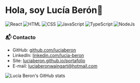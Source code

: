 # Hola, soy Lucía Berón👋

![React](https://img.shields.io/badge/React-Beginner-lightblue)
![HTML](https://img.shields.io/badge/HTML-Expert-orange)
![CSS](https://img.shields.io/badge/CSS-Expert-blue)
![JavaScript](https://img.shields.io/badge/JavaScript-Intermediate-yellow)
![TypeScript](https://img.shields.io/badge/TypeScript-Beginner-blue)
![NodeJs](https://img.shields.io/badge/Nodejs-Beginner-lightgreen)


### 📬 Contacto

- GitHub: [github.com/luciaberon](github.com/luciaberon)
- LinkedIn: [linkedin.com/lucia-beron](linkedin.com/lucia-beron)
- Site: [luciaberon.github.io/portafolio](luciaberon.github.io/portafolio)
- E-mail: luciaberonwaingart@hotmail.com

![Lucía Beron's GitHub stats](https://github-readme-stats.vercel.app/api?username=luciaberon&show_icons=true&theme=palenight)

